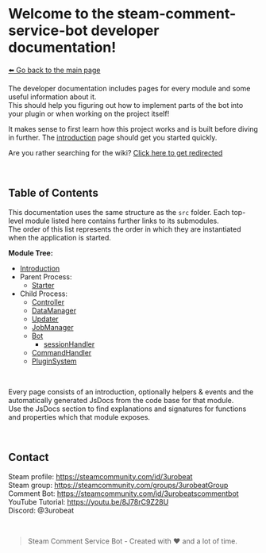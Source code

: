 # Welcome to the steam-comment-service-bot developer documentation!  
[⬅️ Go back to the main page](../..#readme)

The developer documentation includes pages for every module and some useful information about it.  
This should help you figuring out how to implement parts of the bot into your plugin or when working on the project itself!  

It makes sense to first learn how this project works and is built before diving in further. The [introduction](./introduction.md) page should get you started quickly.

Are you rather searching for the wiki? [Click here to get redirected](../wiki#readme)

&nbsp;

## Table of Contents
This documentation uses the same structure as the `src` folder. Each top-level module listed here contains further links to its submodules.  
The order of this list represents the order in which they are instantiated when the application is started.

**Module Tree:**
- [Introduction](./introduction.md)
- Parent Process:
  - [Starter](./starter.md)
- Child Process:
  - [Controller](./controller/index.md)
  - [DataManager](./dataManager/index.md)
  - [Updater](./updater/index.md)
  - [JobManager](./jobs/index.md)
  - [Bot](./bot/index.md)
    - [sessionHandler](./sessions/index.md)
  - [CommandHandler](./commands/index.md)
  - [PluginSystem](./pluginSystem/index.md)

&nbsp;

Every page consists of an introduction, optionally helpers & events and the automatically generated JsDocs from the code base for that module.  
Use the JsDocs section to find explanations and signatures for functions and properties which that module exposes.

&nbsp;

## Contact
Steam profile: https://steamcommunity.com/id/3urobeat  
Steam group: https://steamcommunity.com/groups/3urobeatGroup  
Comment Bot: https://steamcommunity.com/id/3urobeatscommentbot  
YouTube Tutorial: https://youtu.be/8J78rC9Z28U  
Discord: @3urobeat  

&nbsp;

> Steam Comment Service Bot - Created with ❤️ and a lot of time.

